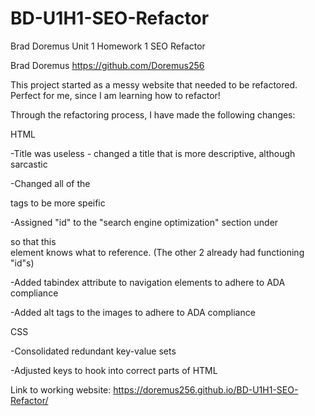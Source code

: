 # BD-U1H1-SEO-Refactor
Brad Doremus Unit 1 Homework 1 SEO Refactor

Brad Doremus 
https://github.com/Doremus256

This project started as a messy website that needed to be refactored. Perfect for me, since I am learning how to refactor! 

Through the refactoring process, I have made the following changes:

HTML

-Title was useless - changed a title that is more descriptive, although sarcastic

-Changed all of the <div> tags to be more speific

-Assigned "id" to the "search engine optimization" section under <article> so that this <nav> element knows what to reference. (The other 2 already had functioning "id"s)

-Added tabindex attribute to navigation elements to adhere to ADA compliance

-Added alt tags to the images to adhere to ADA compliance

CSS

-Consolidated redundant key-value sets

-Adjusted keys to hook into correct parts of HTML

Link to working website:
https://doremus256.github.io/BD-U1H1-SEO-Refactor/





